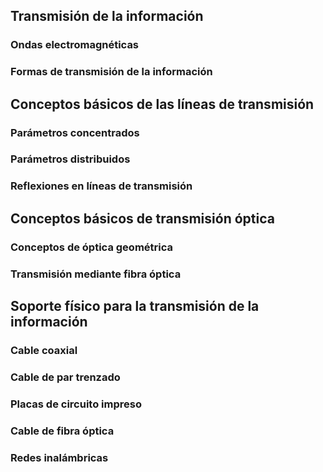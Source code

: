 ## Transmisión de la información
### Ondas electromagnéticas
### Formas de transmisión de la información
## Conceptos básicos de las líneas de transmisión
### Parámetros concentrados
### Parámetros distribuidos
### Reflexiones en líneas de transmisión
## Conceptos básicos de transmisión óptica
### Conceptos de óptica geométrica
### Transmisión mediante fibra óptica
## Soporte físico para la transmisión de la información
### Cable coaxial
### Cable de par trenzado
### Placas de circuito impreso
### Cable de fibra óptica
### Redes inalámbricas

